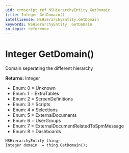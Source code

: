 ```yaml
---
uid: crmscript_ref_NSHierarchyEntity_GetDomain
title: Integer GetDomain()
intellisense: NSHierarchyEntity.GetDomain
keywords: NSHierarchyEntity, GetDomain
so.topic: reference
---
```


# Integer GetDomain()

Domain seperating the different hierarchy

**Returns:** Integer

* Enum: 0 = Unknown
* Enum: 1 = ExtraTables
* Enum: 2 = ScreenDefinitions
* Enum: 3 = Scripts
* Enum: 4 = Selections
* Enum: 5 = ExternalDocuments
* Enum: 6 = UserGroups
* Enum: 7 = ExternalDocumentRelatedToSpmMessage
* Enum: 8 = Dashboards

```crmscript
NSHierarchyEntity thing;
Integer domain  = thing.GetDomain();
```

